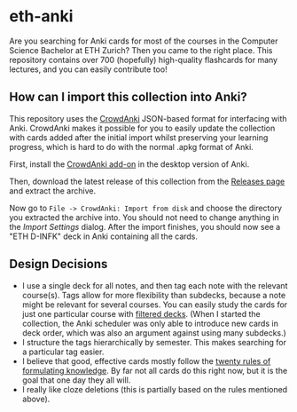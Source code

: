 # eth-anki

Are you searching for Anki cards for most of the courses in the Computer Science Bachelor at ETH Zurich? Then you came to the right place.
This repository contains over 700 (hopefully) high-quality flashcards for many lectures, and you can easily contribute too!

## How can I import this collection into Anki?

This repository uses the [CrowdAnki](https://github.com/Stvad/CrowdAnki) JSON-based format for interfacing with Anki.
CrowdAnki makes it possible for you to easily update the collection with cards added after the initial import whilst preserving your learning progress, which is hard to do with the normal .apkg format of Anki.

First, install the [CrowdAnki add-on](https://ankiweb.net/shared/info/1788670778) in the desktop version of Anki.

Then, download the latest release of this collection from the [Releases page](https://github.com/XYQuadrat/eth-anki/releases) and extract the archive.

Now go to `File -> CrowdAnki: Import from disk` and choose the directory you extracted the archive into. You should not need to change anything in the _Import Settings_ dialog. After the import finishes, you should now see a "ETH D-INFK" deck in Anki containing all the cards.

## Design Decisions

- I use a single deck for all notes, and then tag each note with the relevant course(s). Tags allow for more flexibility than subdecks, because a note might be relevant for several courses. You can easily study the cards for just one particular course with [filtered decks](https://docs.ankiweb.net/filtered-decks.html). (When I started the collection, the Anki scheduler was only able to introduce new cards in deck order, which was also an argument against using many subdecks.)
- I structure the tags hierarchically by semester. This makes searching for a particular tag easier.
- I believe that good, effective cards mostly follow the [twenty rules of formulating knowledge](https://www.supermemo.com/en/blog/twenty-rules-of-formulating-knowledge). By far not all cards do this right now, but it is the goal that one day they all will.
- I really like cloze deletions (this is partially based on the rules mentioned above).